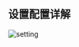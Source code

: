 ## 设置配置详解

![setting](https://cdn.jsdelivr.net/gh/gejun123456/MyBatisCodeHelper-Pro@master/screenshots/settings.png)
